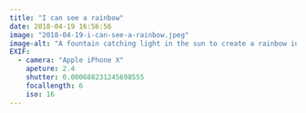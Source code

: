 ```yaml
---
title: "I can see a rainbow"
date: 2018-04-19 16:56:56
image: "2018-04-19-i-can-see-a-rainbow.jpeg"
image-alt: "A fountain catching light in the sun to create a rainbow in the mist"
EXIF:
  - camera: "Apple iPhone X"
    apeture: 2.4
    shutter: 0.000688231245698555
    focallength: 6
    iso: 16
---
```


